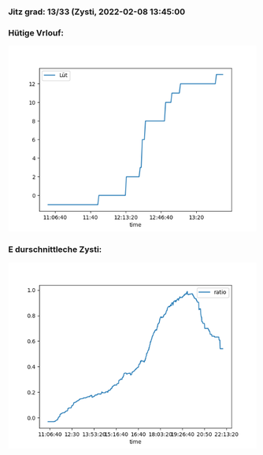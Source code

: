 ### Jitz grad: 13/33 (Zysti, 2022-02-08 13:45:00

### Hütige Vrlouf:
![Graph](Today.png)

### E durschnittleche Zysti:
![Graph](Zysti.png)